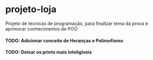 # projeto-loja

Projeto de tecnicas de programação, para finalizar tema da prova e aprimorar conhecimentos de POO

#### TODO: Adicionar conceito de Heranças e Polimofismo

#### TODO: Deixar os prints mais inteligiveis
